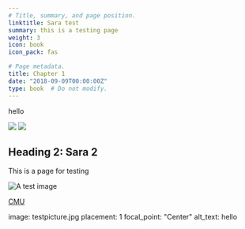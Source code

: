 ```yaml
---
# Title, summary, and page position.
linktitle: Sara test
summary: this is a testing page
weight: 3
icon: book
icon_pack: fas

# Page metadata.
title: Chapter 1
date: "2018-09-09T00:00:00Z"
type: book  # Do not modify.
---
```


hello

![](/img/kunivlogo.png)
![](/img/testpicture2.jpg)

## Heading 2: Sara 2

This is a page for testing  


![A test image](chapter1/testpicture.jpg)


[CMU](http://cba.edu.kw/cmu)


image: testpicture.jpg
  placement: 1
  focal_point: "Center"
  alt_text: hello 